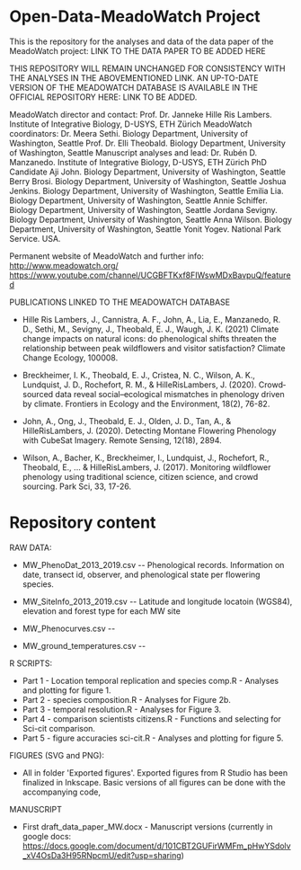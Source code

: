 # Open-Data-MeadoWatch Project

This is the repository for the analyses and data of the data paper of the MeadoWatch project: LINK TO THE DATA PAPER TO BE ADDED HERE

THIS REPOSITORY WILL REMAIN UNCHANGED FOR CONSISTENCY WITH THE ANALYSES IN THE ABOVEMENTIONED LINK. AN UP-TO-DATE VERSION OF THE MEADOWATCH DATABASE IS AVAILABLE IN THE OFFICIAL REPOSITORY HERE: LINK TO BE ADDED.

MeadoWatch director and contact: Prof. Dr. Janneke Hille Ris Lambers. Institute of Integrative Biology, D-USYS, ETH Zürich
MeadoWatch coordinators:
Dr. Meera Sethi. Biology Department, University of Washington, Seattle
Prof. Dr. Elli Theobald. Biology Department, University of Washington, Seattle
Manuscript analyses and lead:
Dr. Rubén D. Manzanedo. Institute of Integrative Biology, D-USYS, ETH Zürich
PhD Candidate Aji John. Biology Department, University of Washington, Seattle
Berry Brosi. Biology Department, University of Washington, Seattle
Joshua Jenkins. Biology Department, University of Washington, Seattle
Emilia Lia. Biology Department, University of Washington, Seattle
Annie Schiffer. Biology Department, University of Washington, Seattle
Jordana Sevigny. Biology Department, University of Washington, Seattle
Anna Wilson. Biology Department, University of Washington, Seattle
Yonit Yogev. National Park Service. USA.


Permanent website of MeadoWatch and further info: http://www.meadowatch.org/
https://www.youtube.com/channel/UCGBFTKxf8FIWswMDxBavpuQ/featured


PUBLICATIONS LINKED TO THE MEADOWATCH DATABASE
- Hille Ris Lambers, J., Cannistra, A. F., John, A., Lia, E., Manzanedo, R. D., Sethi, M., Sevigny, J., Theobald, E. J., Waugh, J. K. (2021) Climate change impacts on natural icons: do phenological shifts threaten the relationship between peak wildflowers and visitor satisfaction? Climate Change Ecology, 100008.

- Breckheimer, I. K., Theobald, E. J., Cristea, N. C., Wilson, A. K., Lundquist, J. D., Rochefort, R. M., & HilleRisLambers, J. (2020). Crowd‐sourced data reveal social–ecological mismatches in phenology driven by climate. Frontiers in Ecology and the Environment, 18(2), 76-82.

- John, A., Ong, J., Theobald, E. J., Olden, J. D., Tan, A., & HilleRisLambers, J. (2020). Detecting Montane Flowering Phenology with CubeSat Imagery. Remote Sensing, 12(18), 2894.

- Wilson, A., Bacher, K., Breckheimer, I., Lundquist, J., Rochefort, R., Theobald, E., ... & HilleRisLambers, J. (2017). Monitoring wildflower phenology using traditional science, citizen science, and crowd sourcing. Park Sci, 33, 17-26.

# Repository content
RAW DATA:
- MW_PhenoDat_2013_2019.csv -- Phenological records. Information on date, transect id, observer, and phenological state per flowering species.

- MW_SiteInfo_2013_2019.csv -- Latitude and longitude locatoin (WGS84), elevation and forest type for each MW site

- MW_Phenocurves.csv -- 

- MW_ground_temperatures.csv --


R SCRIPTS:
- Part 1 - Location temporal replication and species comp.R - Analyses and plotting for figure 1. 
- Part 2 - species composition.R - Analyses for Figure 2b.
- Part 3 - temporal resolution.R - Analyses for Figure 3.
- Part 4 - comparison scientists citizens.R - Functions and selecting for Sci-cit comparison.
- Part 5 - figure accuracies sci-cit.R - Analyses and plotting for figure 5.

FIGURES (SVG and PNG):
- All in folder 'Exported figures'. Exported figures from R Studio has been finalized in Inkscape. Basic versions of all figures can be done with the accompanying code,

MANUSCRIPT
- First draft_data_paper_MW.docx - Manuscript versions (currently in google docs: https://docs.google.com/document/d/101CBT2GUFirWMFm_pHwYSdolv_xV4OsDa3H95RNpcmU/edit?usp=sharing)
